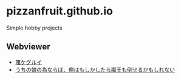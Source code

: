 # pizzanfruit.github.io
Simple hobby projects

## Webviewer
  * [賭ケグルイ](https://pizzanfruit.github.io/webviewer.html?title=kakegurui&vol=1 "Kakegurui Vol.1")
  * [うちの娘の為ならば、俺はもしかしたら魔王も倒せるかもしれない](https://pizzanfruit.github.io/webviewer.html?title=uchinaraba&vol=1 "Uchinaraba Vol.1")
